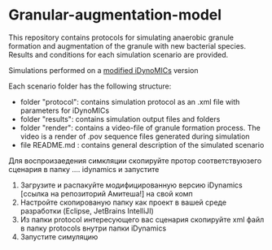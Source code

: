 # Granular-augmentation-model

This repository contains protocols for simulating anaerobic granule formation and augmentation of the granule with new bacterial species. Results and conditions for each simulation scenario are provided. 

Simulations performed on a [modified iDynoMICs](https://github.com/amiteshmahajan/A_model_for_Bioaugmented_Anaerobic) version 

Each scenario folder has the following structure: 
- folder "protocol": contains simulation protocol as an .xml file with parameters for iDynoMICs
- folder "results": contains simulation output files and folders 
- folder "render": contains a video-file of granule formation process. The video is a render of .pov sequence files generated during simulation 
- file README.md : contains general description of the simulated scenario 

Для воспроизаедения симкляции скопируйте протор соответствуюзего сценария в папку .... idynamics и запустите

1. Загрузите и распакуйте модифицированную версию iDynamics [ссылка на репозиторий Амитеша!] на свой комп
2. Настройте скопированую папку как проект в вашей среде разработки (Eclipse, JetBrains IntelliJI)
3. Из папки protocol интересующего вас сценария скопируйте xml файл в папку protocols  внутри папки iDynamics
4. Запустите симуляцию 